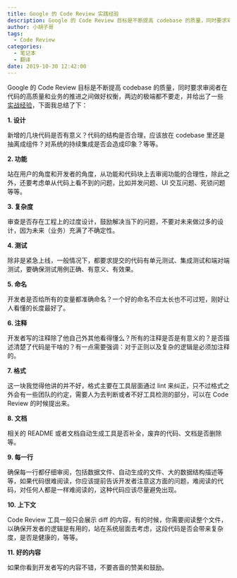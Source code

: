 ```yaml
---
title: Google 的 Code Review 实践经验
description: Google 的 Code Review 目标是不断提高 codebase 的质量，同时要求审阅者在代码的高质量和业务的推进之间做好权衡，两边的极端都不要走，并给出了一些实战经验，下面我总结了下：
author: 小胡子哥
tags:
  - Code Review
categories:
  - 笔记本
  - 翻译
date: 2019-10-30 12:42:00
---
```


Google 的 Code Review 目标是不断提高 codebase 的质量，同时要求审阅者在代码的高质量和业务的推进之间做好权衡，两边的极端都不要走，并给出了一些 [实战经验](https://google.github.io/eng-practices/review/reviewer/looking-for.html)，下面我总结了下：

**1. 设计**

新增的几块代码是否有意义？代码的结构是否合理，应该放在 codebase 里还是抽离成组件？对系统的持续集成是否会造成印象？等等。

**2. 功能**

站在用户的角度和开发者的角度，从功能和代码块上去审阅功能的合理性，除此之外，还要考虑单从代码上看不到的问题，比如并发问题、UI 交互问题、死锁问题等等。

**3. 复杂度**

审查是否存在工程上的过度设计，鼓励解决当下的问题，不要对未来做过多的设计，因为未来（业务）充满了不确定性。

**4. 测试**

除非是紧急上线，一般情况下，都要求提交的代码有单元测试、集成测试和端对端测试，要确保测试用例正确、有意义、有效果。

**5. 命名**

开发者是否给所有的变量都准确命名？一个好的命名不应太长也不可过短，刚好让人看懂的长度最好了。

**6. 注释**

开发者写的注释除了他自己外其他看得懂么？所有的注释是否是有意义的？是否描述清楚了代码是干啥的？有一点需要强调：对于正则以及复杂的逻辑是必须加注释的。

**7. 格式**

这一块我觉得他讲的并不好，格式主要在工具层面通过 lint 来纠正，只不过格式之外会有一些团队的约定，需要人为去判断或者不好工具检测的部分，可以在 Code Review 的时候提出来。

**8. 文档**

相关的 README 或者文档自动生成工具是否补全，废弃的代码、文档是否删除等。

**9. 每一行**

确保每一行都仔细审阅，包括数据文件、自动生成的文件、大的数据结构描述等等，如果代码很难阅读，你应该提前告诉开发者注意这方面的问题，难阅读的代码，对任何人都是一样难阅读的，这种代码应该尽量避免出现。

**10. 上下文**

Code Review 工具一般只会展示 diff 的内容，有的时候，你需要阅读整个文件，以确保开发者的逻辑是有用的，站在系统层面去考虑，这段代码是否会带来复杂度，是否是健康的，等等。

**11. 好的内容**

如果你看到开发者写的内容不错，不要吝啬的赞美和鼓励。





